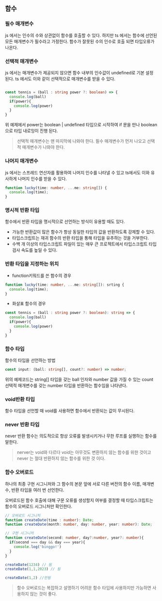 ## 함수

### 필수 매개변수

js 에서는 인수의 수와 상관없이 함수를 호출할 수 있다. 하지만 ts 에서는 함수에 선언된 모든 매개변수가 필수라고 가정한다. 함수가 잘못된 수의 인수로 호출 되면 타입오류가 나온다.

### 선택적 매개변수

js 에서는 매개변수가 제공되지 않으면 함수 내부의 인수값이 undefined로 기본 설정 된다. ts 에서도 이와 같이 선택적으로 매개변수를 받을 수 있다.

```typescript

const tennis = (ball : string power ?: boolean) => {
  console.log(ball)
  if(power){
    console.log(power)
  }
}
```

위 예제에서 power는 boolean | undefined 타입으로 시작하여 if 문을 만나 boolean으로 타입 내로잉이 진행 된다.

> 선택적 매개변수는 맨 마지막에 나와야 한다.
> 필수 매개변수가 먼저 나오고 선택적 매개변수가 나와야 한다.

### 나머지 매개변수

js 에서는 스프레드 연산자를 활용하여 나머지 인수를 나타낼 수 있고 ts에서도 이와 유사하게 나머지 인수를 받을 수 있다.

```typescript
function lucky(time: number, ...me: string[]) {
  console.log(time);
}
```

### 명시적 반환 타입

함수에서 반환 타입을 명시적으로 선언하는 방식이 유용할 때도 있다.

- 가능한 반환값이 많은 함수가 항상 동일한 타입의 값을 반환하도록 강제할 수 있다.
- 타입스크립트는 재귀 함수의 반환 타입을 통해 타입을 유추하는 것을 거부한다.
- 수백 개 이상의 타입스크립트 파일이 있는 매우 큰 프로젝트에서 타입스크립트 타입 검사 속도를 높일 수 있다.

### 반환 타입을 지정하는 위치

- function키워드를 쓴 함수의 경우

```typescript
function lucky(time: number, ...me: string[]): srting {
  console.log(time);
}
```

- 화살표 함수의 경우

```typescript
const tennis = (ball : string power ?: boolean): string => {
  console.log(ball)
  if(power){
    console.log(power)
  }
}
```

### 함수 타입

함수의 타입을 선언하는 방법

```typescript
const input: (ball: string[], count?: number) => number;
```

위의 예제코드는 string[] 타입을 갖는 ball 인자와 number 값을 가질 수 있는 count 선택적 매개변수를 갖는 number 타입을 반환하는 함수임을 나타낸다.

### void반환 타입

함수 타입을 선언할 때 void를 사용하면 함수에서 반환되는 값이 무시된다.

### never 반환 타입

never 반환 함수는 의도적으로 항상 오류를 발생시키거나 무한 루프를 실행하는 함수를 말한다.

> nerver는 void와 다르다 void는 아무것도 변환하지 않는 함수를 위한 것이고 never 는 절대 반환하지 않는 함수를 위한 것 이다.

### 함수 오버로드
하나의 최종 구현 시그니처와 그 함수의 본문 앞에 서로 다른 버전의 함수 이름, 매개변수, 반환 타입을 여러 번 선언한다.

오버로드된 함수 호출에 대해 구문 오류를 생성할지 여부를 결정할 때 타입스크립트는 함수의 오버로드 시그니처만 확인한다.

```typescript
// 오버로드 시그니처
function createDate(time : number): Date;
function createDate(month: number, day: number, year: number): Date;

// 구현 시그니처
function createDate(second: number, day?:number, year?: number){
  if(second === day && day === year){
    console.log('binggo!')
  }
}

createDate(1234) // 됨
createDate(1,1,2023) // 됨

createDate(1,2) //안됨
```
> 함수 오버로드는 복잡하고 설명하기 어려운 함수 타입에 사용하지만 가능하면 사용하지 않는 것이 좋다.
